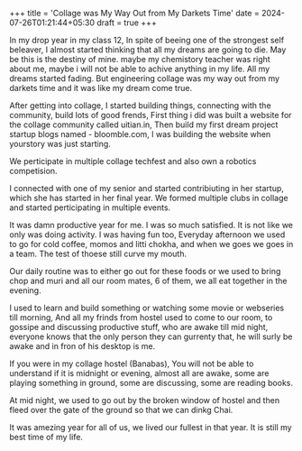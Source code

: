 +++
title = 'Collage was My Way Out from My Darkets Time'
date = 2024-07-26T01:21:44+05:30
draft = true
+++

In my drop year in my class 12, In spite of beeing one of the strongest self beleaver, I almost started thinking that all my dreams are going to die. May be this is the destiny of mine. maybe my chemistory teacher was right about me, maybe i will not be able to achive anything in my life. All my dreams started fading. But engineering collage was my way out from my darkets time and it was like my dream come true.

After getting into collage, I started building things, connecting with the community, build lots of good frends, 
First thing i did was built a website for the collage community called uitian.in, Then build my first dream project startup blogs named - bloomble.com, I was building the website when yourstory was just starting. 

We perticipate in multiple collage techfest and also own a robotics competision.

I connected with one of my senior and started contribiuting in her startup, which she has started in her final year. 
We formed multiple clubs in collage and started perticipating in multiple events.

It was damn productive year for me. I was so much satisfied. It is not like we only was doing activity. I was having fun too, Everyday afternoon we used to go for cold coffee, momos and litti chokha, and when we goes we goes in a team. The test of thoese still curve my mouth. 

Our daily routine was to either go out for these foods or we used to bring chop and muri and all our room mates, 6 of them, we all eat together in the evening. 

I used to learn and build something or watching some movie or webseries till morning, And all my frinds from hostel used to come to our room, to gossipe and discussing productive stuff, who are awake till mid night, everyone knows that the only person they can gurrenty that, he will surly be awake and in fron of his desktop is me.

If you were in my collage hostel (Banabas), You will not be able to understand if it is midnight or evening, almost all are awake, some are playing something in ground, some are discussing, some are reading books.

At mid night, we used to go out by the broken window of hostel and then fleed over the gate of the ground so that we can dinkg Chai. 

It was amezing year for all of us, we lived our fullest in that year. It is still my best time of my life. 